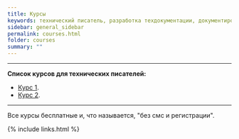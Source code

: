 ```yaml
---
title: Курсы
keywords: технический писатель, разработка техдокументации, документирование API, технический писатель фриланс, технический писатель на подряд
sidebar: general_sidebar
permalink: courses.html
folder: courses
summary: ""
---
```


***

**Список курсов для технических писателей:**

- [Курс 1](https://www.techwritex.ru).
- [Курс 2](https://www.techwritex.ru).

***

Все курсы бесплатные и, что называется, "без смс и регистрации".


{% include links.html %}
